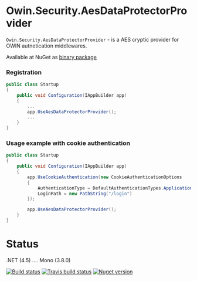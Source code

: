 Owin.Security.AesDataProtectorProvider
============

`Owin.Security.AesDataProtectorProvider` - is a AES cryptic provider for OWIN autnetication middlewares.

Available at NuGet as [binary package](https://www.nuget.org/packages/Owin.Security.AesDataProtectorProvider/)

### Registration

```csharp
public class Startup
{
	public void Configuration(IAppBuilder app)
	{
		...
		app.UseAesDataProtectorProvider();
		...
	}
}
```

### Usage example with cookie authentication


```csharp
public class Startup
{
	public void Configuration(IAppBuilder app)
	{
		app.UseCookieAuthentication(new CookieAuthenticationOptions
		{
			AuthenticationType = DefaultAuthenticationTypes.ApplicationCookie,
			LoginPath = new PathString("/login")
		});

		app.UseAesDataProtectorProvider();
	}
}
```


Status
===
.NET (4.5) .... Mono (3.8.0)

[![Build status](https://ci.appveyor.com/api/projects/status/0vjtl572q4f8nh3r/branch/master)](https://ci.appveyor.com/project/i4004/owin-security-aesdataprotectorprovider/branch/master)
[![Travis build status](https://travis-ci.org/i4004/Owin.Security.AesDataProtectorProvider.png?branch=master)](https://travis-ci.org/i4004/Owin.Security.AesDataProtectorProvider)
[![Nuget version](http://img.shields.io/badge/nuget-Package-blue.png)](https://www.nuget.org/packages/Owin.Security.AesDataProtectorProvider/)
